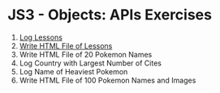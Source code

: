 # JS3 - Objects: APIs Exercises

1. [Log Lessons](log-lessons/README.md)
2. [Write HTML File of Lessons](write-html-file-of-lessons/README.md)
3. Write HTML File of 20 Pokemon Names
4. Log Country with Largest Number of Cites
5. Log Name of Heaviest Pokemon
6. Write HTML File of 100 Pokemon Names and Images

